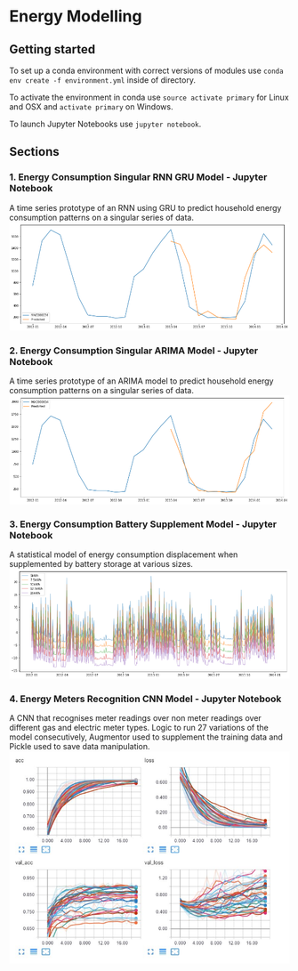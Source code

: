 # Energy Modelling

## Getting started
To set up a conda environment with correct versions of modules use
`conda env create -f environment.yml` inside of directory.

To activate the environment in conda use `source activate primary` for Linux and OSX and `activate primary` on Windows.

To launch Jupyter Notebooks use `jupyter notebook`.

## Sections
### 1. Energy Consumption Singular RNN GRU Model - Jupyter Notebook
A time series prototype of an RNN using GRU to predict household energy consumption patterns on a singular series of data.
<img src="./img/01_energy_consumption_rnn_gru_model.png">

### 2. Energy Consumption Singular ARIMA Model - Jupyter Notebook
A time series prototype of an ARIMA model to predict household energy consumption patterns on a singular series of data.
<img src="./img/02_energy_consumption_arima_model.png">

### 3. Energy Consumption Battery Supplement Model - Jupyter Notebook
A statistical model of energy consumption displacement when supplemented by battery storage at various sizes.
<img src="./img/03_energy_consumption_battery_supplement_model.png">

### 4. Energy Meters Recognition CNN Model - Jupyter Notebook
A CNN that recognises meter readings over non meter readings over different gas and electric meter types. Logic to run 27 variations of the model consecutively, Augmentor used to supplement the training data and Pickle used to save data manipulation.
<img src="./img/04_energy_meters_recognition_cnn.jpg">